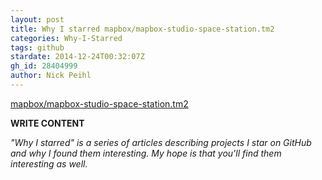 ```yaml
---
layout: post
title: Why I starred mapbox/mapbox-studio-space-station.tm2
categories: Why-I-Starred
tags: github
stardate: 2014-12-24T00:32:07Z
gh_id: 28404999
author: Nick Peihl
---
```


[mapbox/mapbox-studio-space-station.tm2](https://github.com/mapbox/mapbox-studio-space-station.tm2)

**WRITE CONTENT**

*"Why I starred" is a series of articles describing projects I star on GitHub and why I found them interesting. My hope is that you'll find them interesting as well.*

